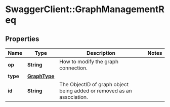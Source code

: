 # SwaggerClient::GraphManagementReq

## Properties
Name | Type | Description | Notes
------------ | ------------- | ------------- | -------------
**op** | **String** | How to modify the graph connection. | 
**type** | [**GraphType**](GraphType.md) |  | 
**id** | **String** | The ObjectID of graph object being added or removed as an association. | 



